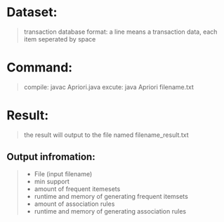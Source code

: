 # Dataset:
> transaction database
> format: a line means a transaction data, each item seperated by space

# Command:
> compile: javac Apriori.java
> excute: java Apriori filename.txt

# Result:
> the result will output to the file named filename_result.txt
## Output infromation:
> - File (input filename)
> - min support
> - amount of frequent itemesets
> - runtime and memory of generating frequent itemsets
> - amount of association rules
> - runtime and memory of generating association rules
